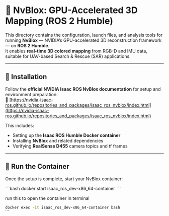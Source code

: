 # 🧱 NvBlox: GPU-Accelerated 3D Mapping (ROS 2 Humble)

This directory contains the configuration, launch files, and analysis tools for running **NvBlox** — NVIDIA’s GPU-accelerated 3D reconstruction framework — on **ROS 2 Humble**.  
It enables **real-time 3D colored mapping** from RGB-D and IMU data, suitable for UAV-based Search & Rescue (SAR) applications.

---

## 📘 Installation

Follow the **official NVIDIA Isaac ROS NvBlox documentation** for setup and environment preparation:  
🔗 [https://nvidia-isaac-ros.github.io/repositories_and_packages/isaac_ros_nvblox/index.html](https://nvidia-isaac-ros.github.io/repositories_and_packages/isaac_ros_nvblox/index.html)

This includes:
  - Setting up the **Isaac ROS Humble Docker container**
  - Installing **NvBlox** and related dependencies
  - Verifying **RealSense D455** camera topics and tf frames

---

## 🐳 Run the Container

Once the setup is complete, start your NvBlox container:

``ˋbash
docker start isaac_ros_dev-x86_64-container
ˋˋˋ

run this to open the container in terminal
```bash
docker exec -it isaac_ros_dev-x86_64-container bash
ˋˋˋ

